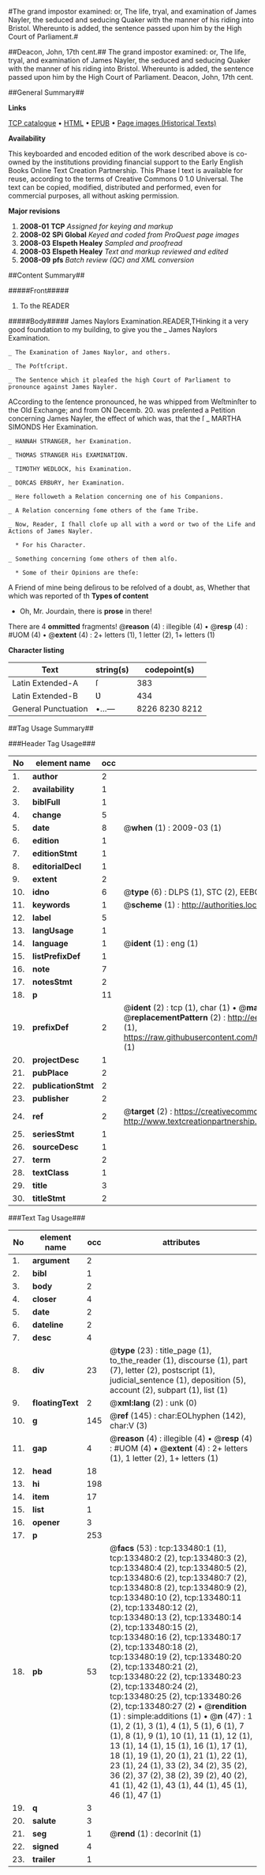 #The grand impostor examined: or, The life, tryal, and examination of James Nayler, the seduced and seducing Quaker with the manner of his riding into Bristol. Whereunto is added, the sentence passed upon him by the High Court of Parliament.#

##Deacon, John, 17th cent.##
The grand impostor examined: or, The life, tryal, and examination of James Nayler, the seduced and seducing Quaker with the manner of his riding into Bristol. Whereunto is added, the sentence passed upon him by the High Court of Parliament.
Deacon, John, 17th cent.

##General Summary##

**Links**

[TCP catalogue](http://www.ota.ox.ac.uk/tcp/)  • 
[HTML](http://tei.it.ox.ac.uk/tcp/Texts-HTML/free/A82/A82019.html)  • 
[EPUB](http://tei.it.ox.ac.uk/tcp/Texts-EPUB/free/A82/A82019.epub) • 
[Page images (Historical Texts)](https://data.historicaltexts.jisc.ac.uk/view?pubId=eebo-99897284e&pageId=eebo-99897284e-133480-1)

**Availability**

This keyboarded and encoded edition of the
	       work described above is co-owned by the institutions
	       providing financial support to the Early English Books
	       Online Text Creation Partnership. This Phase I text is
	       available for reuse, according to the terms of Creative
	       Commons 0 1.0 Universal. The text can be copied,
	       modified, distributed and performed, even for
	       commercial purposes, all without asking permission.

**Major revisions**

1. __2008-01__ __TCP__ *Assigned for keying and markup*
1. __2008-02__ __SPi Global__ *Keyed and coded from ProQuest page images*
1. __2008-03__ __Elspeth Healey__ *Sampled and proofread*
1. __2008-03__ __Elspeth Healey__ *Text and markup reviewed and edited*
1. __2008-09__ __pfs__ *Batch review (QC) and XML conversion*

##Content Summary##

#####Front#####

1. To the READER

#####Body#####
James Naylors Examination.READER,THinking it a very good foundation to my building, to give you the 
    _ James Naylors Examination.

    _ The Examination of James Naylor, and others.

    _ The Poſtſcript.

    _ The Sentence which it pleaſed the high Court of Parliament to pronounce against James Nayler.
ACcording to the ſentence pronounced, he was whipped from Weſtminſter to the Old Exchange; and from ON Decemb. 20. was preſented a Petition concerning James Nayler, the effect of which was, that the ſ
    _ MARTHA SIMONDS Her Examination.

    _ HANNAH STRANGER, her Examination.

    _ THOMAS STRANGER His EXAMINATION.

    _ TIMOTHY WEDLOCK, his Examination.

    _ DORCAS ERBƲRY, her Examination.

    _ Here followeth a Relation concerning one of his Companions.

    _ A Relation concerning ſome others of the ſame Tribe.

    _ Now, Reader, I ſhall cloſe up all with a word or two of the Life and Actions of James Nayler.

      * For his Character.

    _ Something concerning ſome others of them alſo.

      * Some of their Opinions are theſe:
A Friend of mine being deſirous to be reſolved of a doubt, as, Whether that which was reported of th
**Types of content**

  * Oh, Mr. Jourdain, there is **prose** in there!

There are 4 **ommitted** fragments! 
 @__reason__ (4) : illegible (4)  •  @__resp__ (4) : #UOM (4)  •  @__extent__ (4) : 2+ letters (1), 1 letter (2), 1+ letters (1)

**Character listing**


|Text|string(s)|codepoint(s)|
|---|---|---|
|Latin Extended-A|ſ|383|
|Latin Extended-B|Ʋ|434|
|General Punctuation|•…—|8226 8230 8212|

##Tag Usage Summary##

###Header Tag Usage###

|No|element name|occ|attributes|
|---|---|---|---|
|1.|__author__|2||
|2.|__availability__|1||
|3.|__biblFull__|1||
|4.|__change__|5||
|5.|__date__|8| @__when__ (1) : 2009-03 (1)|
|6.|__edition__|1||
|7.|__editionStmt__|1||
|8.|__editorialDecl__|1||
|9.|__extent__|2||
|10.|__idno__|6| @__type__ (6) : DLPS (1), STC (2), EEBO-CITATION (1), PROQUEST (1), VID (1)|
|11.|__keywords__|1| @__scheme__ (1) : http://authorities.loc.gov/ (1)|
|12.|__label__|5||
|13.|__langUsage__|1||
|14.|__language__|1| @__ident__ (1) : eng (1)|
|15.|__listPrefixDef__|1||
|16.|__note__|7||
|17.|__notesStmt__|2||
|18.|__p__|11||
|19.|__prefixDef__|2| @__ident__ (2) : tcp (1), char (1)  •  @__matchPattern__ (2) : ([0-9\-]+):([0-9IVX]+) (1), (.+) (1)  •  @__replacementPattern__ (2) : http://eebo.chadwyck.com/downloadtiff?vid=$1&page=$2 (1), https://raw.githubusercontent.com/textcreationpartnership/Texts/master/tcpchars.xml#$1 (1)|
|20.|__projectDesc__|1||
|21.|__pubPlace__|2||
|22.|__publicationStmt__|2||
|23.|__publisher__|2||
|24.|__ref__|2| @__target__ (2) : https://creativecommons.org/publicdomain/zero/1.0/ (1), http://www.textcreationpartnership.org/docs/. (1)|
|25.|__seriesStmt__|1||
|26.|__sourceDesc__|1||
|27.|__term__|2||
|28.|__textClass__|1||
|29.|__title__|3||
|30.|__titleStmt__|2||


###Text Tag Usage###

|No|element name|occ|attributes|
|---|---|---|---|
|1.|__argument__|2||
|2.|__bibl__|1||
|3.|__body__|2||
|4.|__closer__|4||
|5.|__date__|2||
|6.|__dateline__|2||
|7.|__desc__|4||
|8.|__div__|23| @__type__ (23) : title_page (1), to_the_reader (1), discourse (1), part (7), letter (2), postscript (1), judicial_sentence (1), deposition (5), account (2), subpart (1), list (1)|
|9.|__floatingText__|2| @__xml:lang__ (2) : unk (0)|
|10.|__g__|145| @__ref__ (145) : char:EOLhyphen (142), char:V (3)|
|11.|__gap__|4| @__reason__ (4) : illegible (4)  •  @__resp__ (4) : #UOM (4)  •  @__extent__ (4) : 2+ letters (1), 1 letter (2), 1+ letters (1)|
|12.|__head__|18||
|13.|__hi__|198||
|14.|__item__|17||
|15.|__list__|1||
|16.|__opener__|3||
|17.|__p__|253||
|18.|__pb__|53| @__facs__ (53) : tcp:133480:1 (1), tcp:133480:2 (2), tcp:133480:3 (2), tcp:133480:4 (2), tcp:133480:5 (2), tcp:133480:6 (2), tcp:133480:7 (2), tcp:133480:8 (2), tcp:133480:9 (2), tcp:133480:10 (2), tcp:133480:11 (2), tcp:133480:12 (2), tcp:133480:13 (2), tcp:133480:14 (2), tcp:133480:15 (2), tcp:133480:16 (2), tcp:133480:17 (2), tcp:133480:18 (2), tcp:133480:19 (2), tcp:133480:20 (2), tcp:133480:21 (2), tcp:133480:22 (2), tcp:133480:23 (2), tcp:133480:24 (2), tcp:133480:25 (2), tcp:133480:26 (2), tcp:133480:27 (2)  •  @__rendition__ (1) : simple:additions (1)  •  @__n__ (47) : 1 (1), 2 (1), 3 (1), 4 (1), 5 (1), 6 (1), 7 (1), 8 (1), 9 (1), 10 (1), 11 (1), 12 (1), 13 (1), 14 (1), 15 (1), 16 (1), 17 (1), 18 (1), 19 (1), 20 (1), 21 (1), 22 (1), 23 (1), 24 (1), 33 (2), 34 (2), 35 (2), 36 (2), 37 (2), 38 (2), 39 (2), 40 (2), 41 (1), 42 (1), 43 (1), 44 (1), 45 (1), 46 (1), 47 (1)|
|19.|__q__|3||
|20.|__salute__|3||
|21.|__seg__|1| @__rend__ (1) : decorInit (1)|
|22.|__signed__|4||
|23.|__trailer__|1||
